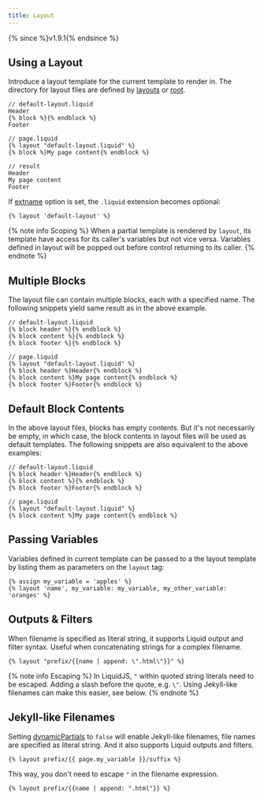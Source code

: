 ```yaml
---
title: Layout
---
```


{% since %}v1.9.1{% endsince %}

## Using a Layout

Introduce a layout template for the current template to render in. The directory for layout files are defined by [layouts][layouts] or [root][root].

```liquid
// default-layout.liquid
Header
{% block %}{% endblock %}
Footer

// page.liquid
{% layout "default-layout.liquid" %}
{% block %}My page content{% endblock %}

// result
Header
My page content
Footer
```

If [extname][extname] option is set, the `.liquid` extension becomes optional:

```liquid
{% layout 'default-layout' %}
```

{% note info Scoping %}
When a partial template is rendered by <code>layout</code>, its template have access for its caller's variables but not vice versa. Variables defined in layout will be popped out before control returning to its caller.
{% endnote %}

## Multiple Blocks

The layout file can contain multiple blocks, each with a specified name. The following snippets yield same result as in the above example.

```liquid
// default-layout.liquid
{% block header %}{% endblock %}
{% block content %}{% endblock %}
{% block footer %}{% endblock %}

// page.liquid
{% layout "default-layout.liquid" %}
{% block header %}Header{% endblock %}
{% block content %}My page content{% endblock %}
{% block footer %}Footer{% endblock %}
```

## Default Block Contents

In the above layout files, blocks has empty contents. But it's not necessarily be empty, in which case, the block contents in layout files will be used as default templates. The following snippets are also equivalent to the above examples:

```liquid
// default-layout.liquid
{% block header %}Header{% endblock %}
{% block content %}{% endblock %}
{% block footer %}Footer{% endblock %}

// page.liquid
{% layout "default-layout.liquid" %}
{% block content %}My page content{% endblock %}
```

## Passing Variables

Variables defined in current template can be passed to a the layout template by listing them as parameters on the `layout` tag:

```liquid
{% assign my_variable = 'apples' %}
{% layout 'name', my_variable: my_variable, my_other_variable: 'oranges' %}
```

## Outputs & Filters

When filename is specified as literal string, it supports Liquid output and filter syntax. Useful when concatenating strings for a complex filename.

```liquid
{% layout "prefix/{{name | append: \".html\"}}" %}
```

{% note info Escaping %}
In LiquidJS, `"` within quoted string literals need to be escaped. Adding a slash before the quote, e.g. `\"`. Using Jekyll-like filenames can make this easier, see below.
{% endnote %}

## Jekyll-like Filenames

Setting [dynamicPartials][dynamicPartials] to `false` will enable Jekyll-like filenames, file names are specified as literal string. And it also supports Liquid outputs and filters.

```liquid
{% layout prefix/{{ page.my_variable }}/suffix %}
```

This way, you don't need to escape `"` in the filename expression.

```liquid
{% layout prefix/{{name | append: ".html"}} %}
```

[extname]: /api/interfaces/LiquidOptions.html#extname
[root]: /api/interfaces/LiquidOptions.html#root
[layouts]: /api/interfaces/LiquidOptions.html#layouts
[dynamicPartials]: /api/interfaces/LiquidOptions.html#dynamicPartials
